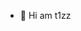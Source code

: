 - 👋 Hi am t1zz

<!---
dthanhff318/dthanhff318 is a ✨ special ✨ repository because its `README.md` (this file) appears on your GitHub profile.
You can click the Preview link to take a look at your changes.
--->

